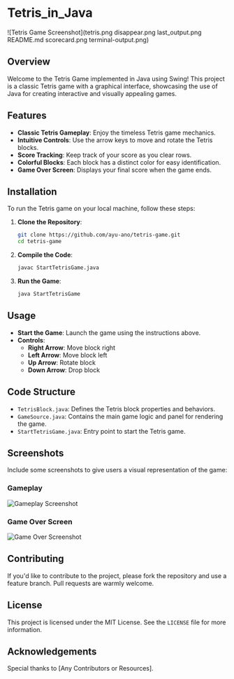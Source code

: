 # Tetris_in_Java

![Tetris Game Screenshot](tetris.png disappear.png last_output.png README.md scorecard.png terminal-output.png)

## Overview
Welcome to the Tetris Game implemented in Java using Swing! This project is a classic Tetris game with a graphical interface, showcasing the use of Java for creating interactive and visually appealing games.

## Features
- **Classic Tetris Gameplay**: Enjoy the timeless Tetris game mechanics.
- **Intuitive Controls**: Use the arrow keys to move and rotate the Tetris blocks.
- **Score Tracking**: Keep track of your score as you clear rows.
- **Colorful Blocks**: Each block has a distinct color for easy identification.
- **Game Over Screen**: Displays your final score when the game ends.

## Installation
To run the Tetris game on your local machine, follow these steps:

1. **Clone the Repository**:
    ```bash
    git clone https://github.com/ayu-ano/tetris-game.git
    cd tetris-game
    ```

2. **Compile the Code**:
    ```bash
    javac StartTetrisGame.java
    ```

3. **Run the Game**:
    ```bash
    java StartTetrisGame
    ```

## Usage
- **Start the Game**: Launch the game using the instructions above.
- **Controls**:
    - **Right Arrow**: Move block right
    - **Left Arrow**: Move block left
    - **Up Arrow**: Rotate block
    - **Down Arrow**: Drop block

## Code Structure
- `TetrisBlock.java`: Defines the Tetris block properties and behaviors.
- `GameSource.java`: Contains the main game logic and panel for rendering the game.
- `StartTetrisGame.java`: Entry point to start the Tetris game.

## Screenshots
Include some screenshots to give users a visual representation of the game:

### Gameplay
![Gameplay Screenshot](path/to/gameplay-screenshot.png)

### Game Over Screen
![Game Over Screenshot](path/to/gameover-screenshot.png)

## Contributing
If you'd like to contribute to the project, please fork the repository and use a feature branch. Pull requests are warmly welcome.

## License
This project is licensed under the MIT License. See the `LICENSE` file for more information.

## Acknowledgements
Special thanks to [Any Contributors or Resources].
